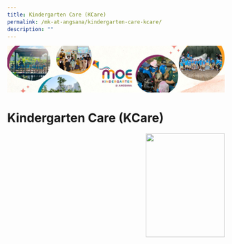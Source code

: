 ```yaml
---
title: Kindergarten Care (KCare)
permalink: /mk-at-angsana/kindergarten-care-kcare/
description: ""
---
```

![](/images/MK-Angsana.jpg)


Kindergarten Care (KCare)
=========================


<img src="/images/xxx.png" style="width:183px;height:240px;margin-left:15px;" align = "right">

